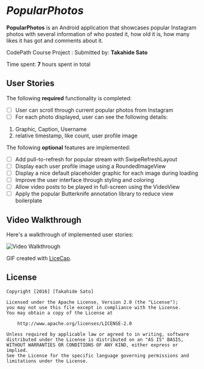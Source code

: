 # *PopularPhotos*

**PopularPhotos** is an Android application that showcases popular Instagram photos with several information of who posted it, how old it is, how many likes it has got and comments about it.

CodePath Course Project : Submitted by: **Takahide Sato**

Time spent: **7** hours spent in total

## User Stories

The following **required** functionality is completed:

* [ ] User can scroll through current popular photos from Instagram
* [ ] For each photo displayed, user can see the following details:
1. Graphic, Caption, Username
2. relative timestamp, like count, user profile image

The following **optional** features are implemented:

* [ ] Add pull-to-refresh for popular stream with SwipeRefreshLayout
* [ ] Display each user profile image using a RoundedImageView
* [ ] Display a nice default placeholder graphic for each image during loading
* [ ] Improve the user interface through styling and coloring
* [ ] Allow video posts to be played in full-screen using the VideoView
* [ ] Apply the popular Butterknife annotation library to reduce view boilerplate

## Video Walkthrough 

Here's a walkthrough of implemented user stories:

<img src='http://i.imgur.com/SW6VS9o.gif' title='Video Walkthrough' width='' alt='Video Walkthrough' />

GIF created with [LiceCap](http://www.cockos.com/licecap/).

## License

    Copyright [2016] [Takahide Sato]

    Licensed under the Apache License, Version 2.0 (the "License");
    you may not use this file except in compliance with the License.
    You may obtain a copy of the License at

        http://www.apache.org/licenses/LICENSE-2.0

    Unless required by applicable law or agreed to in writing, software
    distributed under the License is distributed on an "AS IS" BASIS,
    WITHOUT WARRANTIES OR CONDITIONS OF ANY KIND, either express or implied.
    See the License for the specific language governing permissions and
    limitations under the License.
